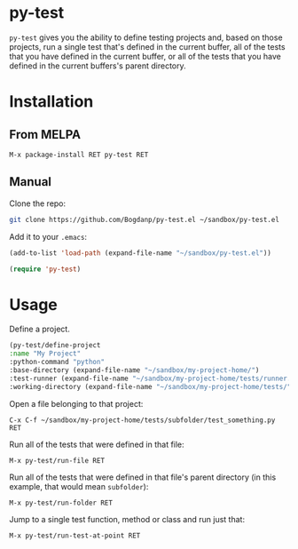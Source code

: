 # py-test

`py-test` gives you the ability to define testing projects and, based
on those projects, run a single test that's defined in the current
buffer, all of the tests that you have defined in the current buffer, or
all of the tests that you have defined in the current buffers's parent
directory.

# Installation

## From MELPA

    M-x package-install RET py-test RET

## Manual

Clone the repo:

```sh
git clone https://github.com/Bogdanp/py-test.el ~/sandbox/py-test.el
```

Add it to your `.emacs`:

```lisp
(add-to-list 'load-path (expand-file-name "~/sandbox/py-test.el"))

(require 'py-test)
```

# Usage

Define a project.

```lisp
(py-test/define-project
:name "My Project"
:python-command "python"
:base-directory (expand-file-name "~/sandbox/my-project-home/")
:test-runner (expand-file-name "~/sandbox/my-project-home/tests/runner.py")
:working-directory (expand-file-name "~/sandbox/my-project-home/tests/"))
```

Open a file belonging to that project:

    C-x C-f ~/sandbox/my-project-home/tests/subfolder/test_something.py RET

Run all of the tests that were defined in that file:

    M-x py-test/run-file RET

Run all of the tests that were defined in that file's parent directory
(in this example, that would mean `subfolder`):

    M-x py-test/run-folder RET

Jump to a single test function, method or class and run just that:

    M-x py-test/run-test-at-point RET

